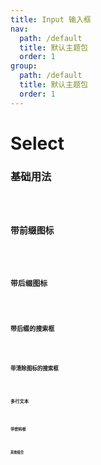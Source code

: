 ```yaml
---
title: Input 输入框
nav:
  path: /default
  title: 默认主题包
  order: 1
group:
  path: /default
  title: 默认主题包
  order: 1
---
```


# Select

### 基础用法

<code src="./demos/input-base.tsx" />

### 带前缀图标

<code src="./demos/input-prefix.tsx" />

### 带后缀图标

<code src="./demos/input-suffix.tsx" />

### 带后缀的搜索框

<code src="./demos/input-search.tsx" />

### 带清除图标的搜索框

<code src="./demos/input-clear.tsx" />

### 多行文本

<code src="./demos/input-textarea.tsx" />

### 带密码框

<code src="./demos/input-password.tsx" />

### 其他组合

<code src="./demos/input-others.tsx" />
